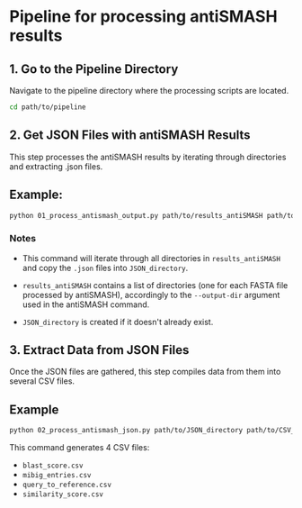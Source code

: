# Pipeline for processing antiSMASH results

## 1. Go to the Pipeline Directory
Navigate to the pipeline directory where the processing scripts are located.

```bash
cd path/to/pipeline
```

## 2. Get JSON Files with antiSMASH Results

This step processes the antiSMASH results by iterating through directories and extracting .json files.

## Example:
```bash
python 01_process_antismash_output.py path/to/results_antiSMASH path/to/JSON_directory
```

### Notes

* This command will iterate through all directories in ```results_antiSMASH``` and copy the ```.json``` files into ```JSON_directory```.

* ```results_antiSMASH``` contains a list of directories (one for each FASTA file processed by antiSMASH), accordingly to the ```--output-dir``` argument used in the antiSMASH command.

* ```JSON_directory``` is created if it doesn't already exist.



## 3. Extract Data from JSON Files

Once the JSON files are gathered, this step compiles data from them into several CSV files.



## Example
```bash
python 02_process_antismash_json.py path/to/JSON_directory path/to/CSV_files
```

This command generates 4 CSV files:

* ```blast_score.csv```
* ```mibig_entries.csv```
* ```query_to_reference.csv```
* ```similarity_score.csv```

